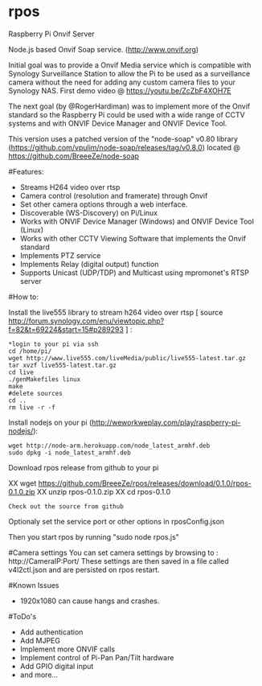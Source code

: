 # rpos
Raspberry Pi Onvif Server

Node.js based Onvif Soap service. (http://www.onvif.org) 

Initial goal was to provide a Onvif Media service which is compatible with Synology Surveillance Station to allow the Pi to be used as a surveillance camera without the need for adding any custom camera files to your Synology NAS.
First demo video @ https://youtu.be/ZcZbF4XOH7E

The next goal (by @RogerHardiman) was to implement more of the Onvif standard so the Raspberry Pi could be used with a wide range of CCTV systems and with ONVIF Device Manager and ONVIF Device Tool.

This version uses a patched version of the "node-soap" v0.80 library (https://github.com/vpulim/node-soap/releases/tag/v0.8.0) located @ https://github.com/BreeeZe/node-soap

#Features:

- Streams H264 video over rtsp
- Camera control (resolution and framerate) through Onvif
- Set other camera options through a web interface.
- Discoverable (WS-Discovery) on Pi/Linux
- Works with ONVIF Device Manager (Windows) and ONVIF Device Tool (Linux)
- Works with other CCTV Viewing Software that implements the Onvif standard
- Implements PTZ service
- Implements Relay (digital output) function
- Supports Unicast (UDP/TDP) and Multicast using mpromonet's RTSP server

#How to:

Install the live555 library to stream h264 video over rtsp [ source http://forum.synology.com/enu/viewtopic.php?f=82&t=69224&start=15#p289293 ] :

	*login to your pi via ssh
	cd /home/pi/
	wget http://www.live555.com/liveMedia/public/live555-latest.tar.gz
	tar xvzf live555-latest.tar.gz
	cd live
	./genMakefiles linux
	make
	#delete sources
	cd ..
	rm live -r -f

Install nodejs on your pi (http://weworkweplay.com/play/raspberry-pi-nodejs/):

	wget http://node-arm.herokuapp.com/node_latest_armhf.deb
	sudo dpkg -i node_latest_armhf.deb

Download rpos release from github to your pi
	
XX	wget https://github.com/BreeeZe/rpos/releases/download/0.1.0/rpos-0.1.0.zip
XX	unzip rpos-0.1.0.zip
XX	cd rpos-0.1.0

	Check out the source from github
	

Optionaly set the service port or other options in rposConfig.json

Then you start rpos by running "sudo node rpos.js"

#Camera settings
You can set camera settings by browsing to : http://CameraIP:Port/
These settings are then saved in a file called v4l2ctl.json and are persisted on rpos restart.

#Known Issues
- 1920x1080 can cause hangs and crashes.

#ToDo's
- Add authentication
- Add MJPEG
- Implement more ONVIF calls
- Implement control of Pi-Pan Pan/Tilt hardware
- Add GPIO digital input
- and more...
